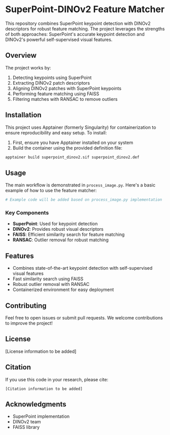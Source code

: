 # SuperPoint-DINOv2 Feature Matcher

This repository combines SuperPoint keypoint detection with DINOv2 descriptors for robust feature matching. The project leverages the strengths of both approaches: SuperPoint's accurate keypoint detection and DINOv2's powerful self-supervised visual features.

## Overview

The project works by:
1. Detecting keypoints using SuperPoint
2. Extracting DINOv2 patch descriptors
3. Aligning DINOv2 patches with SuperPoint keypoints
4. Performing feature matching using FAISS
5. Filtering matches with RANSAC to remove outliers

## Installation

This project uses Apptainer (formerly Singularity) for containerization to ensure reproducibility and easy setup. To install:

1. First, ensure you have Apptainer installed on your system
2. Build the container using the provided definition file:
```bash
apptainer build superpoint_dinov2.sif superpoint_dinov2.def
```

## Usage

The main workflow is demonstrated in `process_image.py`. Here's a basic example of how to use the feature matcher:

```python
# Example code will be added based on process_image.py implementation
```

### Key Components

- **SuperPoint**: Used for keypoint detection
- **DINOv2**: Provides robust visual descriptors
- **FAISS**: Efficient similarity search for feature matching
- **RANSAC**: Outlier removal for robust matching

## Features

- Combines state-of-the-art keypoint detection with self-supervised visual features
- Fast similarity search using FAISS
- Robust outlier removal with RANSAC
- Containerized environment for easy deployment

## Contributing

Feel free to open issues or submit pull requests. We welcome contributions to improve the project!

## License

[License information to be added]

## Citation

If you use this code in your research, please cite:

```
[Citation information to be added]
```

## Acknowledgments

- SuperPoint implementation
- DINOv2 team
- FAISS library